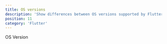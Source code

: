 ```yaml
---
title: OS versions
description: 'Show differences between OS versions supported by Flutter'
position: 11
category: 'Flutter'
---
```


OS Version
